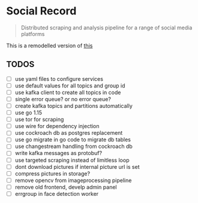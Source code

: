 # Social Record

> Distributed scraping and analysis pipeline for a range of social media platforms

This is a remodelled version of [this](https://github.com/codeuniversity/smag-mvp)

## TODOS

- [ ] use yaml files to configure services
- [ ] use default values for all topics and group id
- [ ] use kafka client to create all topics in code
- [ ] single error queue? or no error queue?
- [ ] create kafka topics and partitions automatically
- [ ] use go 1.15
- [ ] use tor for scraping
- [ ] use wire for dependency injection
- [ ] use cockroach db as postgres replacement
- [ ] use go migrate in go code to migrate db tables
- [ ] use changestream handling from cockroach db
- [ ] write kafka messages as protobuf?
- [ ] use targeted scraping instead of limitless loop
- [ ] dont download pictures if internal picture url is set
- [ ] compress pictures in storage?
- [ ] remove opencv from imageprocessing pipeline
- [ ] remove old frontend, develp admin panel
- [ ] errgroup in face detection worker

